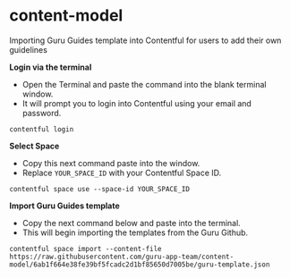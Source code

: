 # content-model
Importing Guru Guides template into Contentful for users to add their own guidelines


**Login via the terminal**
- Open the Terminal and paste the command into the blank terminal window.
- It will prompt you to login into Contentful using your email and password.

```
contentful login
```

**Select Space**
- Copy this next command paste into the window.
- Replace `YOUR_SPACE_ID` with your Contentful Space ID.

```
contentful space use --space-id YOUR_SPACE_ID
```

**Import Guru Guides template**
- Copy the next command below and paste into the terminal.
- This will begin importing the templates from the Guru Github.

```
contentful space import --content-file https://raw.githubusercontent.com/guru-app-team/content-model/6ab1f664e38fe39bf5fcadc2d1bf85650d7005be/guru-template.json
```

